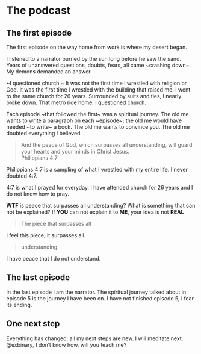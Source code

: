 # The podcast
## The first episode
The first episode on the way home from work is where my desert began. 

I listened to a narrator burned by the sun long before he saw the sand. Years of unanswered questions, doubts, fears, all came ~crashing down~. My demons demanded an answer. 

~I questioned church.~ It was not the first time I wrestled with religion or God. It was the first time I wrestled with the building that raised me. I went to the same church for 26 years. Surrounded by suits and ties, I nearly broke down. That metro ride home, I questioned church. 

Each episode ~that followed the first~ was a spiritual journey. The old me wants to write a paragraph on each ~episode~; the old me would have needed ~to write~ a book. The old me wants to convince you. The old me doubted everything I believed. 

> And the peace of God, which surpasses all understanding, will guard your hearts and your minds in Christ Jesus.   
> Philippians 4:7   

Philippians 4:7 is a sampling of what I wrestled with my entire life. I never doubted 4:7. 

4:7 is what I prayed for everyday. I have attended church for 26 years and I do not know how to pray. 

**WTF** is peace that surpasses all understanding? What is something that can not be explained? If **YOU** can not explain it to **ME**, your idea is not **REAL** 

> The piece that surpasses all   

I feel this piece; it surpasses all.

> understanding  

I have peace that I do not understand. 

## The last episode
In the last episode I am the narrator. The spiritual journey talked about in episode 5 is the journey I have been on. I have not finished episode 5, i fear its ending. 

## One next step
Everything has changed; all my next steps are new. I will meditate next. @exbinary, I don’t know how, will you teach me?
